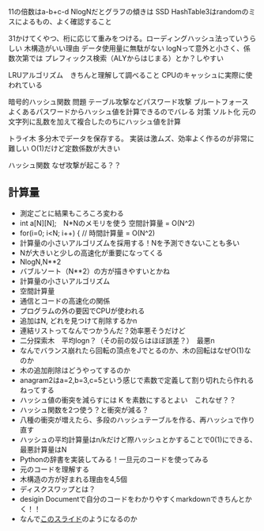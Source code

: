11の倍数はa-b+c-d
NlogNだとグラフの傾きは
SSD
HashTable3はrandomのミスによるもの、よく確認すること


31かけてくやつ、桁に応じて重みをつける。ローディングハッシュ法っていうらしい
木構造がいい理由
データ使用量に無駄がない
logNって意外と小さく、係数次第では
プレフィックス検索（ALYからはじまる）とか？しやすい

LRUアルゴリズム　きちんと理解して調べること
CPUのキャッシュに実際に使われている

暗号的ハッシュ関数
問題
テーブル攻撃などパスワード攻撃
ブルートフォース
よくあるパスワードからハッシュ値を計算できるのでバレる
対策
ソルト化
元の文字列に乱数を加えて複合したのちにハッシュ値を計算

トライ木
多分木でデータを保存する。
実装は激ムズ、効率よく作るのが非常に難しい
O(1)だけど定数係数が大きい

ハッシュ関数
なぜ攻撃が起こる？？

## 計算量
* 測定ごとに結果もころころ変わる
* int a[N][N];　N*Nのメモリを使う 空間計算量 = O(N^2)
* for(i=0; i<N; i++) { // 時間計算量 = O(N^2)
* 計算量の小さいアルゴリズムを採用する！Nを予測できないことも多い
* Nが大きいと少しの高速化が重要になってくる
* NlogN,N**2
* バブルソート（N**2）の方が描きやすいとかね
* 計算量の小さいアルゴリズム
* 空間計算量
* 通信とコードの高速化の関係
* プログラムの外の要因でCPUが使われる
* 追加はN, どれを見つけて削除するかn
* 連結リストってなんでつかうんだ？効率悪そうだけど
* 二分探索木　平均logn？（その前の奴らはほぼ誤差？）　最悪n
* なんでバランス崩れたら回転の頂点をJでとるのか、木の回転はなぜO(1)なのか
* 木の追加削除はどうやってするのか
* anagram2はa=2,b=3,c=5という感じで素数で定義して割り切れたら作れるねってする
* ハッシュ値の衝突を減らすには K を素数にするとよい　これなぜ？？
* ハッシュ関数を2つ使う？と衝突が減る？
* 八種の衝突が増えたら、多段のハッシュテーブルを作る、再ハッシュで作り直す
* ハッシュの平均計算量はn/kだけど際ハッシュとかすることで0(1)にできる、最悪計算量はN
* Pythonの辞書を実装してみる！一旦元のコードを使ってみる
* 元のコードを理解する
* 木構造の方が好まれる理由を4,5個
* ディスクスワップとは？
* desigin Documentで自分のコードをわかりやすくmarkdownできちんとかく！！
* なんで[このスライド](https://docs.google.com/presentation/d/1T8YYMqaf-LPgiIv75bG8r6HaP-WNC4dZgz3Las5TGD8/edit?slide=id.g23c41adceb3_0_14#slide=id.g23c41adceb3_0_14)のようになるのか